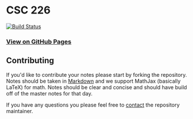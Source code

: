 # CSC 226

[![Build Status](https://travis-ci.org/UVicNotes/ELEC-310.svg?branch=master)](https://travis-ci.org/UVicNotes/CSC-226)

### [View on GitHub Pages](http://uvicnotes.github.io/CSC-226/)

## Contributing

If you'd like to contribute your notes please start by forking the repository. Notes should be taken in [Markdown](https://daringfireball.net/projects/markdown/) and we support MathJax (basically LaTeX) for math. Notes should be clear and concise and should have build off of the master notes for that day.

If you have any questions you please feel free to [contact](ben@hawker.me) the repository maintainer.
